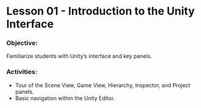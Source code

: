 # Lesson 01 - Introduction to the Unity Interface
### Objective:
Familiarize students with Unity’s interface and key panels.

### Activities:
* Tour of the Scene View, Game View, Hierarchy, Inspector, and Project panels.
* Basic navigation within the Unity Editor.
